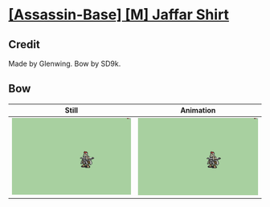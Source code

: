 # [\[Assassin-Base\] \[M\] Jaffar Shirt](../)

## Credit

Made by Glenwing. 
Bow by SD9k.
	
## Bow

| Still | Animation |
| :---: | :-------: |
| ![Bow still](./Bow_000.png) | ![Bow animation](./Bow.gif) |
